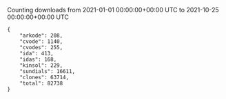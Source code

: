 
Counting downloads from 2021-01-01 00:00:00+00:00 UTC to 2021-10-25 00:00:00+00:00 UTC

```
{
    "arkode": 208,
    "cvode": 1140,
    "cvodes": 255,
    "ida": 413,
    "idas": 168,
    "kinsol": 229,
    "sundials": 16611,
    "clones": 63714,
    "total": 82738
}
```
